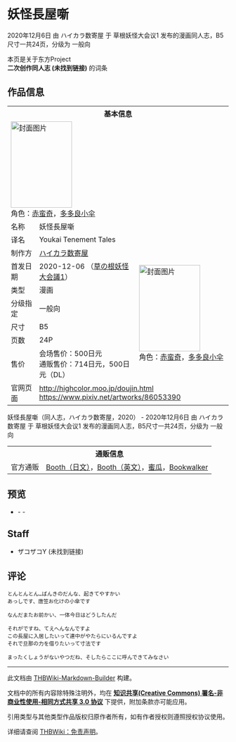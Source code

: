 # 妖怪長屋噺

<!-- source html: G:\repos\THBWiki-Markdown-Builder\THBWikiMarkdown\Temp\main\9\9d\ns0%3A%E5%A6%96%E6%80%AA%E9%95%B7%E5%B1%8B%E5%99%BA.html -->

2020年12月6日 由 ハイカラ数寄屋 于 草根妖怪大会议1 发布的漫画同人志，B5尺寸一共24页，分级为 一般向

本页是关于东方Project  
 **二次创作同人志 (未找到链接)** 的词条

## 作品信息

<table><tbody><tr><th colspan="3">基本信息</th></tr><tr><td class="cover-artwork-mobile" colspan="2"><a href="./文件-妖怪長屋噺封面.jpg.md" class="image" title="封面图片"><img alt="封面图片" src="https://upload.thwiki.cc/thumb/5/5e/%E5%A6%96%E6%80%AA%E9%95%B7%E5%B1%8B%E5%99%BA%E5%B0%81%E9%9D%A2.jpg/139px-%E5%A6%96%E6%80%AA%E9%95%B7%E5%B1%8B%E5%99%BA%E5%B0%81%E9%9D%A2.jpg" decoding="async" loading="lazy" width="139" height="196" srcset="https://upload.thwiki.cc/thumb/5/5e/%E5%A6%96%E6%80%AA%E9%95%B7%E5%B1%8B%E5%99%BA%E5%B0%81%E9%9D%A2.jpg/208px-%E5%A6%96%E6%80%AA%E9%95%B7%E5%B1%8B%E5%99%BA%E5%B0%81%E9%9D%A2.jpg 1.5x, https://upload.thwiki.cc/thumb/5/5e/%E5%A6%96%E6%80%AA%E9%95%B7%E5%B1%8B%E5%99%BA%E5%B0%81%E9%9D%A2.jpg/277px-%E5%A6%96%E6%80%AA%E9%95%B7%E5%B1%8B%E5%99%BA%E5%B0%81%E9%9D%A2.jpg 2x" data-file-width="1505" data-file-height="2125"></a><div class="cover-char">角色：<a href="./赤蛮奇.md" title="赤蛮奇">赤蛮奇</a>，<a href="./多多良小伞.md" title="多多良小伞">多多良小伞</a></div></td>
</tr><tr><td class="label">名称</td><td colspan="2"> 妖怪長屋噺 </td></tr><tr><td class="label">译名</td><td colspan="2"> Youkai Tenement Tales </td></tr><tr><td class="label">制作方</td><td><a href="./ハイカラ数寄屋.md" title="ハイカラ数寄屋">ハイカラ数寄屋</a></td><td class="cover-artwork" rowspan="7" style="min-width:196px;"><a href="./文件-妖怪長屋噺封面.jpg.md" class="image" title="封面图片"><img alt="封面图片" src="https://upload.thwiki.cc/thumb/5/5e/%E5%A6%96%E6%80%AA%E9%95%B7%E5%B1%8B%E5%99%BA%E5%B0%81%E9%9D%A2.jpg/139px-%E5%A6%96%E6%80%AA%E9%95%B7%E5%B1%8B%E5%99%BA%E5%B0%81%E9%9D%A2.jpg" decoding="async" loading="lazy" width="139" height="196" srcset="https://upload.thwiki.cc/thumb/5/5e/%E5%A6%96%E6%80%AA%E9%95%B7%E5%B1%8B%E5%99%BA%E5%B0%81%E9%9D%A2.jpg/208px-%E5%A6%96%E6%80%AA%E9%95%B7%E5%B1%8B%E5%99%BA%E5%B0%81%E9%9D%A2.jpg 1.5x, https://upload.thwiki.cc/thumb/5/5e/%E5%A6%96%E6%80%AA%E9%95%B7%E5%B1%8B%E5%99%BA%E5%B0%81%E9%9D%A2.jpg/277px-%E5%A6%96%E6%80%AA%E9%95%B7%E5%B1%8B%E5%99%BA%E5%B0%81%E9%9D%A2.jpg 2x" data-file-width="1505" data-file-height="2125"></a><div class="cover-char">角色：<a href="./赤蛮奇.md" title="赤蛮奇">赤蛮奇</a>，<a href="./多多良小伞.md" title="多多良小伞">多多良小伞</a></div></td>
</tr><tr><td class="label">首发日期</td><td>2020-12-06&#160;（<a href="/展会作品列表?e=%E8%8D%89%E6%A0%B9%E5%A6%96%E6%80%AA%E5%A4%A7%E4%BC%9A%E8%AE%AE%231">草の根妖怪大会議1</a>）</td></tr><tr><td class="label">类型</td><td>漫画</td></tr><tr><td class="label">分级指定</td><td>一般向</td></tr><tr><td class="label">尺寸</td><td>B5</td></tr><tr><td class="label">页数</td><td>24P</td></tr><tr><td class="label">售价</td><td>会场售价：500日元<br>通贩售价：714日元，500日元（DL）</td></tr>
<tr><td class="label">官网页面</td><td colspan="2"><a rel="nofollow" class="external free" href="http://highcolor.moo.jp/doujin.html">http://highcolor.moo.jp/doujin.html</a><br><a rel="nofollow" class="external free" href="https://www.pixiv.net/artworks/86053390">https://www.pixiv.net/artworks/86053390</a></td></tr></tbody></table>

妖怪長屋噺（同人志，ハイカラ数寄屋，2020） - 2020年12月6日 由 ハイカラ数寄屋 于 草根妖怪大会议1 发布的漫画同人志，B5尺寸一共24页，分级为 一般向

<table><tbody><tr><th colspan="3">通贩信息</th></tr><tr><td class="label">官方通贩</td><td colspan="2"><a rel="nofollow" class="external text" href="https://zakozakoy.booth.pm/items/2574991">Booth（日文）</a>，<a rel="nofollow" class="external text" href="https://zakozakoy.booth.pm/items/2997991">Booth（英文）</a>，<a rel="nofollow" class="external text" href="https://www.melonbooks.co.jp/detail/detail.php?product_id=762411">蜜瓜</a>，<a rel="nofollow" class="external text" href="https://bookwalker.jp/de933cb58c-6482-43f6-b69c-b32bad9e41d3">Bookwalker</a></td></tr></tbody></table>



## 预览
- [](./文件-妖怪長屋噺预览图1.jpg.md)- [](./文件-妖怪長屋噺预览图2.jpg.md)- [](./文件-妖怪長屋噺预览图3.jpg.md)


## Staff
- ザコザコY (未找到链接)


## 评论
```
とんとんとん…ばんきのだんな、起きてやすかい
あっしです、唐笠お化けの小傘です

なんだまたお前かい、一体今日はどうしたんだ

それがですね、てえへんなんですよ
この長屋に入居したいって連中がやたらにいるんですよ
それで旦那の力を借りたいって寸法です

まったくしょうがないやつだね、そしたらここに呼んできてみなさい
```

  
  

  





---

此文档由 [THBWiki-Markdown-Builder](https://github.com/Delsin-Yu/THBWiki-Markdown-Builder) 构建。

文档中的所有内容除特殊注明外，均在 [**知识共享(Creative Commons) 署名-非商业性使用-相同方式共享 3.0 协议**](https://creativecommons.org/licenses/by-sa/3.0/deed.zh-hans) 下提供，附加条款亦可能应用。

引用类型与其他类型作品版权归原作者所有，如有作者授权则遵照授权协议使用。

详细请查阅 [THBWiki：免责声明](https://thbwiki.cc/THBWiki:%E5%85%8D%E8%B4%A3%E5%A3%B0%E6%98%8E)。

